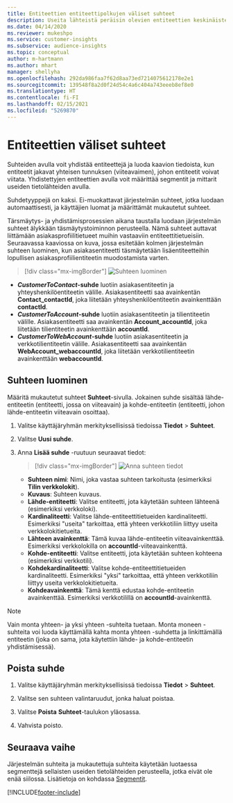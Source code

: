 ```yaml
---
title: Entiteettien entiteettipolkujen väliset suhteet
description: Useita lähteistä peräisin olevien entiteettien keskinäisten suhteiden luominen ja hallinta.
ms.date: 04/14/2020
ms.reviewer: mukeshpo
ms.service: customer-insights
ms.subservice: audience-insights
ms.topic: conceptual
author: m-hartmann
ms.author: mhart
manager: shellyha
ms.openlocfilehash: 292da986faa7f62d8aa73ed7214075612178e2e1
ms.sourcegitcommit: 139548f8a2d0f24d54c4a6c404a743eeeb8ef8e0
ms.translationtype: HT
ms.contentlocale: fi-FI
ms.lasthandoff: 02/15/2021
ms.locfileid: "5269870"
---
```

# <a name="relationships-between-entities"></a>Entiteettien väliset suhteet

Suhteiden avulla voit yhdistää entiteettejä ja luoda kaavion tiedoista, kun entiteetit jakavat yhteisen tunnuksen (viiteavaimen), johon entiteetit voivat viitata. Yhdistettyjen entiteettien avulla voit määrittää segmentit ja mittarit useiden tietolähteiden avulla.

Suhdetyyppejä on kaksi. Ei-muokattavat järjestelmän suhteet, jotka luodaan automaattisesti, ja käyttäjien luomat ja määrittämät mukautetut suhteet.

Tärsmäytys- ja yhdistämisprosessien aikana taustalla luodaan järjestelmän suhteet älykkään täsmäytystoiminnon perusteella. Nämä suhteet auttavat liittämään asiakasprofiilitietueet muihin vastaaviin entiteettitietueisiin. Seuraavassa kaaviossa on kuva, jossa esitetään kolmen järjestelmän suhteen luominen, kun asiakasentiteetti täsmäytetään lisäentiteetteihin lopullisen asiakasprofiilientiteetin muodostamista varten.

> [!div class="mx-imgBorder"]
> ![Suhteen luominen](media/relationships-entities-merge.png "Suhteen luominen")

- ***CustomerToContact*-suhde** luotiin asiakasentiteetin ja yhteyshenkilöentiteetin välille. Asiakasentiteetti saa avainkentän **Contact_contactId**, joka liitetään yhteyshenkilöentiteetin avainkenttään **contactId**.
- ***CustomerToAccount*-suhde** luotiin asiakasentiteetin ja tilientiteetin välille. Asiakasentiteetti saa avainkentän **Account_accountId**, joka liitetään tilientiteetin avainkenttään **accountId**.
- ***CustomerToWebAccount*-suhde** luotiin asiakasentiteetin ja verkkotilientiteetin välille. Asiakasentiteetti saa avainkentän **WebAccount_webaccountId**, joka liitetään verkkotilientiteetin avainkenttään **webaccountId**.

## <a name="create-a-relationship"></a>Suhteen luominen

Määritä mukautetut suhteet **Suhteet**-sivulla. Jokainen suhde sisältää lähde-entiteetin (entiteetti, jossa on viiteavain) ja kohde-entiteetin (entiteetti, johon lähde-entiteetin viiteavain osoittaa).

1. Valitse käyttäjäryhmän merkityksellisissä tiedoissa **Tiedot** > **Suhteet**.

2. Valitse **Uusi suhde**.

3. Anna **Lisää suhde** -ruutuun seuraavat tiedot:

   > [!div class="mx-imgBorder"]
   > ![Anna suhteen tiedot](media/relationships-add.png "Anna suhteen tiedot")

   - **Suhteen nimi**: Nimi, joka vastaa suhteen tarkoitusta (esimerkiksi **Tilin verkkolokit**).
   - **Kuvaus**: Suhteen kuvaus.
   - **Lähde-entiteetti**: Valitse entiteetti, jota käytetään suhteen lähteenä (esimerkiksi verkkoloki).
   - **Kardinaliteetti**: Valitse lähde-entiteettitietueiden kardinaliteetti. Esimerkiksi "useita" tarkoittaa, että yhteen verkkotiliin liittyy useita verkkolokitietueita.
   - **Lähteen avainkenttä**: Tämä kuvaa lähde-entiteetin viiteavainkenttää. Esimerkiksi verkkolokilla on **accountId**-viiteavainkenttä.
   - **Kohde-entiteetti**: Valitse entiteetti, jota käytetään suhteen kohteena (esimerkiksi verkkotili).
   - **Kohdekardinaliteetti**: Valitse kohde-entiteettitietueiden kardinaliteetti. Esimerkiksi "yksi" tarkoittaa, että yhteen verkkotiliin liittyy useita verkkolokitietueita.
   - **Kohdeavainkenttä**: Tämä kenttä edustaa kohde-entiteetin avainkenttää. Esimerkiksi verkkotilillä on **accountId**-avainkenttä.

> [!NOTE]
> Vain monta yhteen- ja yksi yhteen -suhteita tuetaan. Monta moneen -suhteita voi luoda käyttämällä kahta monta yhteen -suhdetta ja linkittämällä entiteetin (joka on sama, jota käytettiin lähde- ja kohde-entiteetin yhdistämisessä).

## <a name="delete-a-relationship"></a>Poista suhde

1. Valitse käyttäjäryhmän merkityksellisissä tiedoissa **Tiedot** > **Suhteet**.

2. Valitse sen suhteen valintaruudut, jonka haluat poistaa.

3. Valitse **Poista** **Suhteet**-taulukon yläosassa.

4. Vahvista poisto.

## <a name="next-step"></a>Seuraava vaihe

Järjestelmän suhteita ja mukautettuja suhteita käytetään luotaessa segmenttejä sellaisten useiden tietolähteiden perusteella, jotka eivät ole enää siilossa. Lisätietoja on kohdassa [Segmentit](segments.md).


[!INCLUDE[footer-include](../includes/footer-banner.md)]